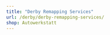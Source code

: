 ```yaml
---
title: "Derby Remapping Services"
url: /derby/derby-remapping-services/
shop: Autowerkstatt
---
```

